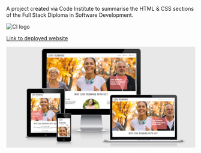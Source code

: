A project created via Code Institute to summarise the HTML & CSS sections of the Full Stack Diploma in Software Development.

![CI logo](https://codeinstitute.s3.amazonaws.com/fullstack/ci_logo_small.png)

[Link to deployed website](https://aleksandracodes.github.io/love-running/)

![Mockup image](assets/images/love-running-am-i-responsive-mockup.JPG)
